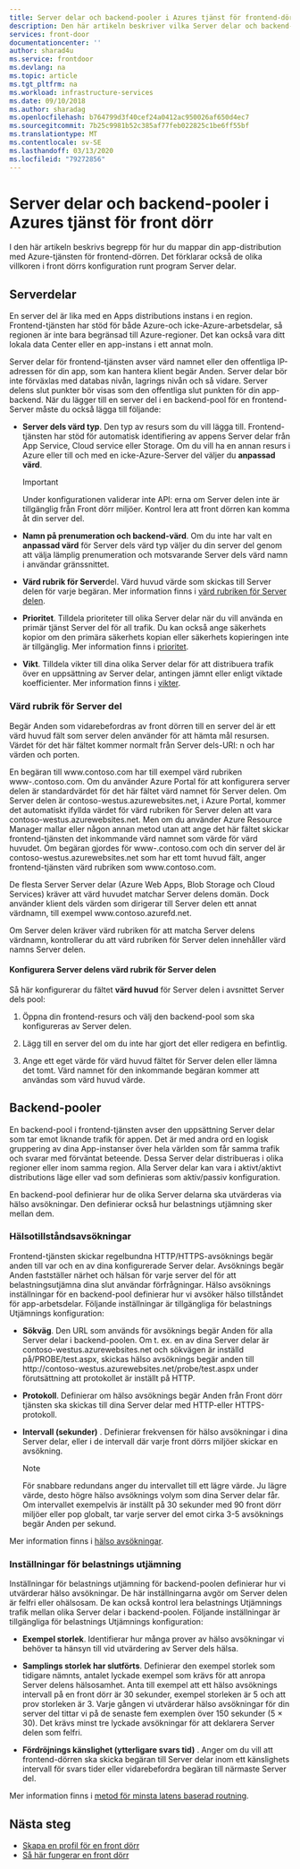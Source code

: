 ```yaml
---
title: Server delar och backend-pooler i Azures tjänst för frontend-dörr | Microsoft Docs
description: Den här artikeln beskriver vilka Server delar och backend-pooler som finns i konfiguration av front dörren.
services: front-door
documentationcenter: ''
author: sharad4u
ms.service: frontdoor
ms.devlang: na
ms.topic: article
ms.tgt_pltfrm: na
ms.workload: infrastructure-services
ms.date: 09/10/2018
ms.author: sharadag
ms.openlocfilehash: b764799d3f40cef24a0412ac950026af650d4ec7
ms.sourcegitcommit: 7b25c9981b52c385af77feb022825c1be6ff55bf
ms.translationtype: MT
ms.contentlocale: sv-SE
ms.lasthandoff: 03/13/2020
ms.locfileid: "79272856"
---
```

# <a name="backends-and-backend-pools-in-azure-front-door-service"></a>Server delar och backend-pooler i Azures tjänst för front dörr
I den här artikeln beskrivs begrepp för hur du mappar din app-distribution med Azure-tjänsten för frontend-dörren. Det förklarar också de olika villkoren i front dörrs konfiguration runt program Server delar.

## <a name="backends"></a>Serverdelar
En server del är lika med en Apps distributions instans i en region. Frontend-tjänsten har stöd för både Azure-och icke-Azure-arbetsdelar, så regionen är inte bara begränsad till Azure-regioner. Det kan också vara ditt lokala data Center eller en app-instans i ett annat moln.

Server delar för frontend-tjänsten avser värd namnet eller den offentliga IP-adressen för din app, som kan hantera klient begär Anden. Server delar bör inte förväxlas med databas nivån, lagrings nivån och så vidare. Server delens slut punkter bör visas som den offentliga slut punkten för din app-backend. När du lägger till en server del i en backend-pool för en frontend-Server måste du också lägga till följande:

- **Server dels värd typ**. Den typ av resurs som du vill lägga till. Frontend-tjänsten har stöd för automatisk identifiering av appens Server delar från App Service, Cloud service eller Storage. Om du vill ha en annan resurs i Azure eller till och med en icke-Azure-Server del väljer du **anpassad värd**.

    >[!IMPORTANT]
    >Under konfigurationen validerar inte API: erna om Server delen inte är tillgänglig från Front dörr miljöer. Kontrol lera att front dörren kan komma åt din server del.

- **Namn på prenumeration och backend-värd**. Om du inte har valt en **anpassad värd** för Server dels värd typ väljer du din server del genom att välja lämplig prenumeration och motsvarande Server dels värd namn i användar gränssnittet.

- **Värd rubrik för Server**del. Värd huvud värde som skickas till Server delen för varje begäran. Mer information finns i [värd rubriken för Server delen](#hostheader).

- **Prioritet**. Tilldela prioriteter till olika Server delar när du vill använda en primär tjänst Server del för all trafik. Du kan också ange säkerhets kopior om den primära säkerhets kopian eller säkerhets kopieringen inte är tillgänglig. Mer information finns i [prioritet](front-door-routing-methods.md#priority).

- **Vikt**. Tilldela vikter till dina olika Server delar för att distribuera trafik över en uppsättning av Server delar, antingen jämnt eller enligt viktade koefficienter. Mer information finns i [vikter](front-door-routing-methods.md#weighted).

### <a name = "hostheader"></a>Värd rubrik för Server del

Begär Anden som vidarebefordras av front dörren till en server del är ett värd huvud fält som server delen använder för att hämta mål resursen. Värdet för det här fältet kommer normalt från Server dels-URI: n och har värden och porten.

En begäran till www\.contoso.com har till exempel värd rubriken www-\.contoso.com. Om du använder Azure Portal för att konfigurera server delen är standardvärdet för det här fältet värd namnet för Server delen. Om Server delen är contoso-westus.azurewebsites.net, i Azure Portal, kommer det automatiskt ifyllda värdet för värd rubriken för Server delen att vara contoso-westus.azurewebsites.net. Men om du använder Azure Resource Manager mallar eller någon annan metod utan att ange det här fältet skickar frontend-tjänsten det inkommande värd namnet som värde för värd huvudet. Om begäran gjordes för www-\.contoso.com och din server del är contoso-westus.azurewebsites.net som har ett tomt huvud fält, anger frontend-tjänsten värd rubriken som www\.contoso.com.

De flesta Server Server delar (Azure Web Apps, Blob Storage och Cloud Services) kräver att värd huvudet matchar Server delens domän. Dock använder klient dels värden som dirigerar till Server delen ett annat värdnamn, till exempel www\.contoso.azurefd.net.

Om Server delen kräver värd rubriken för att matcha Server delens värdnamn, kontrollerar du att värd rubriken för Server delen innehåller värd namns Server delen.

#### <a name="configuring-the-backend-host-header-for-the-backend"></a>Konfigurera Server delens värd rubrik för Server delen

Så här konfigurerar du fältet **värd huvud** för Server delen i avsnittet Server dels pool:

1. Öppna din frontend-resurs och välj den backend-pool som ska konfigureras av Server delen.

2. Lägg till en server del om du inte har gjort det eller redigera en befintlig.

3. Ange ett eget värde för värd huvud fältet för Server delen eller lämna det tomt. Värd namnet för den inkommande begäran kommer att användas som värd huvud värde.

## <a name="backend-pools"></a>Backend-pooler
En backend-pool i frontend-tjänsten avser den uppsättning Server delar som tar emot liknande trafik för appen. Det är med andra ord en logisk gruppering av dina App-instanser över hela världen som får samma trafik och svarar med förväntat beteende. Dessa Server delar distribueras i olika regioner eller inom samma region. Alla Server delar kan vara i aktivt/aktivt distributions läge eller vad som definieras som aktiv/passiv konfiguration.

En backend-pool definierar hur de olika Server delarna ska utvärderas via hälso avsökningar. Den definierar också hur belastnings utjämning sker mellan dem.

### <a name="health-probes"></a>Hälsotillståndsavsökningar
Frontend-tjänsten skickar regelbundna HTTP/HTTPS-avsöknings begär anden till var och en av dina konfigurerade Server delar. Avsöknings begär Anden fastställer närhet och hälsan för varje server del för att belastningsutjämna dina slut användar förfrågningar. Hälso avsöknings inställningar för en backend-pool definierar hur vi avsöker hälso tillståndet för app-arbetsdelar. Följande inställningar är tillgängliga för belastnings Utjämnings konfiguration:

- **Sökväg**. Den URL som används för avsöknings begär Anden för alla Server delar i backend-poolen. Om t. ex. en av dina Server delar är contoso-westus.azurewebsites.net och sökvägen är inställd på/PROBE/test.aspx, skickas hälso avsöknings begär anden till http\://contoso-westus.azurewebsites.net/probe/test.aspx under förutsättning att protokollet är inställt på HTTP.

- **Protokoll**. Definierar om hälso avsöknings begär Anden från Front dörr tjänsten ska skickas till dina Server delar med HTTP-eller HTTPS-protokoll.

- **Intervall (sekunder)** . Definierar frekvensen för hälso avsökningar i dina Server delar, eller i de intervall där varje front dörrs miljöer skickar en avsökning.

    >[!NOTE]
    >För snabbare redundans anger du intervallet till ett lägre värde. Ju lägre värde, desto högre hälso avsöknings volym som dina Server delar får. Om intervallet exempelvis är inställt på 30 sekunder med 90 front dörr miljöer eller pop globalt, tar varje server del emot cirka 3-5 avsöknings begär Anden per sekund.

Mer information finns i [hälso avsökningar](front-door-health-probes.md).

### <a name="load-balancing-settings"></a>Inställningar för belastnings utjämning
Inställningar för belastnings utjämning för backend-poolen definierar hur vi utvärderar hälso avsökningar. De här inställningarna avgör om Server delen är felfri eller ohälsosam. De kan också kontrol lera belastnings Utjämnings trafik mellan olika Server delar i backend-poolen. Följande inställningar är tillgängliga för belastnings Utjämnings konfiguration:

- **Exempel storlek**. Identifierar hur många prover av hälso avsökningar vi behöver ta hänsyn till vid utvärdering av Server dels hälsa.

- **Samplings storlek har slutförts**. Definierar den exempel storlek som tidigare nämnts, antalet lyckade exempel som krävs för att anropa Server delens hälsosamhet. Anta till exempel att ett hälso avsöknings intervall på en front dörr är 30 sekunder, exempel storleken är 5 och att prov storleken är 3. Varje gången vi utvärderar hälso avsökningar för din server del tittar vi på de senaste fem exemplen över 150 sekunder (5 × 30). Det krävs minst tre lyckade avsökningar för att deklarera Server delen som felfri.

- **Fördröjnings känslighet (ytterligare svars tid)** . Anger om du vill att frontend-dörren ska skicka begäran till Server delar inom ett känslighets intervall för svars tider eller vidarebefordra begäran till närmaste Server del.

Mer information finns i [metod för minsta latens baserad routning](front-door-routing-methods.md#latency).

## <a name="next-steps"></a>Nästa steg

- [Skapa en profil för en front dörr](quickstart-create-front-door.md)
- [Så här fungerar en front dörr](front-door-routing-architecture.md)
